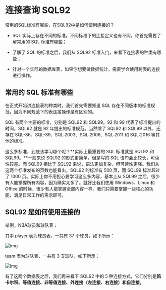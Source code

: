 # 连接查询 SQL92

常用的SQL标准有哪些，在SQL92中是如何使用连接的？

- SQL 实际上存在不同的标准，不同标准下的连接定义也有不同。你首先需要了解常用的 SQL 标准有哪些；

- 了解了 SQL 的标准之后，我们从 SQL92 标准入门，来看下连接表的种类有哪些；

- 针对一个实际的数据库表，如果你想要做数据统计，需要学会使用跨表的连接进行操作。



## 常用的 SQL 标准有哪些

在正式开始讲连接表的种类时，我们首先需要知道 SQL 存在不同版本的标准规范，因为不同规范下的表连接操作是有区别的。

SQL 有两个主要的标准，分别是 SQL92 和 SQL99。92 和 99 代表了标准提出的时间，SQL92 就是 92 年提出的标准规范。当然除了 SQL92 和 SQL99 以外，还存在 SQL-86、SQL-89、SQL:2003、SQL:2008、SQL:2011 和 SQL:2016 等其他的标准。

这么多标准，到底该学习哪个呢？**实际上最重要的 SQL 标准就是 SQL92 和 SQL99。**一般来说 SQL92 的形式更简单，但是写的 SQL 语句会比较长，可读性较差。而 SQL99 相比于 SQL92 来说，语法更加复杂，但可读性更强。我们从这两个标准发布的页数也能看出，SQL92 的标准有 500 页，而 SQL99 标准超过了 1000 页。实际上你不用担心要学习这么多内容，基本上从 SQL99 之后，很少有人能掌握所有内容，因为确实太多了。就好比我们使用 Windows、Linux 和 Office 的时候，很少有人能掌握全部内容一样。我们只需要掌握一些核心的功能，满足日常工作的需求即可。



##  SQL92 是如何使用连接的



举例。NBA球员和球队表：

其中 player 表为球员表，一共有 37 个球员，如下所示：

![img](https://static001.geekbang.org/resource/image/e3/1b/e327a3eeeb7a7195a7ae0703ebd8e51b.png)



team 表为球队表，一共有 3 支球队，如下所示：

![img](https://static001.geekbang.org/resource/image/b5/39/b5228a60a4ccffa5b2848fe82d575239.png)



有了这两个数据表之后，我们再来看下 SQL92 中的 5 种连接方式，它们分别是**笛卡尔积、等值连接、非等值连接、外连接（左连接、右连接）和自连接。**




























